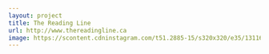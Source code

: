 ```yaml
---
layout: project
title: The Reading Line
url: http://www.thereadingline.ca
image: https://scontent.cdninstagram.com/t51.2885-15/s320x320/e35/13116824_168852886846110_1363244953_n.jpg?ig_cache_key=MTI1MDcyNTUzMjQ5Mjg1NTU3Nw%3D%3D.2
---
```

